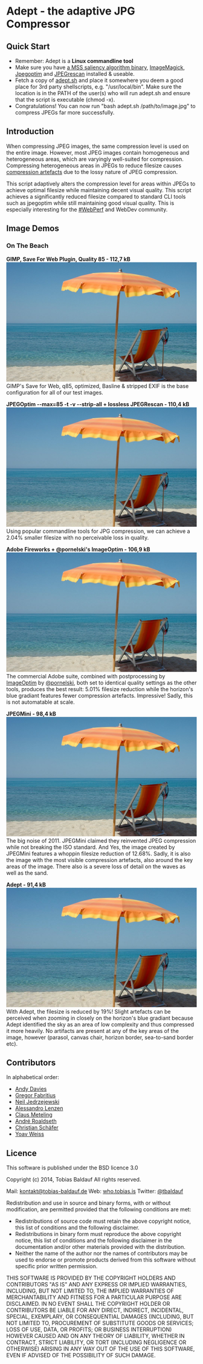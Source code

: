 Adept - the adaptive JPG Compressor
====================

## Quick Start

* Remember: Adept is a **Linux commandline tool**
* Make sure you have [a MSS saliency algorithm binary](http://github.com/technopagan/mss-saliency), [ImageMagick](http://www.imagemagick.org/), [Jpegoptim](https://github.com/tjko/jpegoptim) and [JPEGrescan](https://github.com/kud/jpegrescan) installed & useable.
* Fetch a copy of [adept.sh](https://raw.github.com/technopagan/adept-jpg-compressor/master/adept.sh) and place it somewhere you deem a good place for 3rd party shellscripts, e.g. "/usr/local/bin". Make sure the location is in the PATH of the user(s) who will run adept.sh and ensure that the script is executable (chmod -x).
* Congratulations! You can now run "bash adept.sh /path/to/image.jpg" to compress JPEGs far more successfully.


## Introduction

When compressing JPEG images, the same compression level is used on the entire image. However, most JPEG images contain homogeneous and heterogeneous areas, which are varyingly well-suited for compression. Compressing heterogeneous areas in JPEGs to reduce filesize causes [compression artefacts](https://en.wikipedia.org/wiki/Compression_artifact) due to the lossy nature of JPEG compression.

This script adaptively alters the compression level for areas within JPEGs to achieve optimal filesize while maintaining decent visual quality. This script achieves a significantly reduced filesize compared to standard CLI tools such as jpegoptim while still maintaining good visual quality. This is especially interesting for the [#WebPerf](https://twitter.com/search?q=%23WebPerf&src=typd) and WebDev community.

## Image Demos

### On The Beach

**GIMP, Save For Web Plugin, Quality 85 - 112,7 kB**
[![Beach GIMP SaveForWeb q85](images/01-01-beach-gimp-saveforweb-q85.jpg)](https://raw.github.com/technopagan/adept-jpg-compressor/master/images/01-01-beach-gimp-saveforweb-q85.jpg)
GIMP's Save for Web, q85, optimized, Basline & stripped EXIF is the base configuration for all of our test images.

**JPEGOptim --max=85 -t -v --strip-all + lossless JPEGRescan - 110,4 kB**
[![Beach JPEGOptim plus JPEGRescan](images/01-02-beach-jpegoptim-q85-stripall-plus-jpegrescan.jpg)](https://raw.github.com/technopagan/adept-jpg-compressor/master/images/01-02-beach-jpegoptim-q85-stripall-plus-jpegrescan.jpg)
Using popular commandline tools for JPG compression, we can achieve a 2.04% smaller filesize with no perceivable loss in quality.

**Adobe Fireworks + @pornelski's ImageOptim - 106,9 kB**
[![Beach Adobe Fireworks and ImageOptim](images/01-04-beach-Adobe-Fireworks-plus-ImageOptim-identical-quality-settings.jpg)](https://raw.github.com/technopagan/adept-jpg-compressor/master/images/01-04-beach-Adobe-Fireworks-plus-ImageOptim-identical-quality-settings.jpg)
The commercial Adobe suite, combined with postprocessing by [ImageOptim](http://imageoptim.com/) by [@pornelski](https://twitter.com/pornelski), both set to identical quality settings as the other tools, produces the best result: 5.01% filesize reduction while the horizon's blue gradiant features fewer compression artefacts. Impressive! Sadly, this is not automatable at scale.

**JPEGMini - 98,4 kB**
[![Beach JPEGMini](images/01-05-beach-jpegmini.jpg)](https://raw.github.com/technopagan/adept-jpg-compressor/master/images/01-05-beach-jpegmini.jpg)
The big noise of 2011. JPEGMini claimed they reinvented JPEG compression while not breaking the ISO standard. And Yes, the image created by JPEGMini features a whoppin filesize reduction of 12.68%. Sadly, it is also the image with the most visible compression artefacts, also around the key areas of the image. There also is a severe loss of detail on the waves as well as the sand.

**Adept - 91,4 kB**
[![Beach Adept](images/01-03-beach_adept_compress.jpg)](https://raw.github.com/technopagan/adept-jpg-compressor/master/images/01-03-beach_adept_compress.jpg)
With Adept, the filesize is reduced by 19%! Slight artefacts can be perceived when zooming in closely on the horizon's blue gradiant because Adept identified the sky as an area of low complexity and thus compressed it more heavily. No artifacts are present at any of the key areas of the image, however (parasol, canvas chair, horizon border, sea-to-sand border etc).

## Contributors

In alphabetical order:

 * [Andy Davies](http://twitter.com/andydavies)
 * [Gregor Fabritius](http://twitter.com/grefab)
 * [Neil Jedrzejewski](http://www.wunderboy.org/about.php)
 * [Alessandro Lenzen](http://twitter.com/adelnorsz)
 * [Claus Meteling](http://www.xing.com/profile/Claus_Meteling)
 * [André Roaldseth](http://twitter.com/androa)
 * [Christian Schäfer](http://twitter.com/derSchepp)
 * [Yoav Weiss](http://twitter.com/yoavweiss)

## Licence

This software is published under the BSD licence 3.0

Copyright (c) 2014, Tobias Baldauf
All rights reserved.

Mail: [kontakt@tobias-baldauf.de](mailto:kontakt@tobias-baldauf.de)
Web: [who.tobias.is](http://who.tobias.is/)
Twitter: [@tbaldauf](http://twitter.com/tbaldauf)

Redistribution and use in source and binary forms, with or without modification, are permitted provided that the following conditions are met:

 * Redistributions of source code must retain the above copyright notice, this list of conditions and the following disclaimer.
 * Redistributions in binary form must reproduce the above copyright notice, this list of conditions and the following disclaimer in the documentation and/or other materials provided with the distribution.
 * Neither the name of the author nor the names of contributors may be used to endorse or promote products derived from this software without specific prior written permission.

THIS SOFTWARE IS PROVIDED BY THE COPYRIGHT HOLDERS AND CONTRIBUTORS "AS IS" AND ANY EXPRESS OR IMPLIED WARRANTIES, INCLUDING, BUT NOT LIMITED TO, THE IMPLIED WARRANTIES OF MERCHANTABILITY AND FITNESS FOR A PARTICULAR PURPOSE ARE DISCLAIMED. IN NO EVENT SHALL THE COPYRIGHT HOLDER OR CONTRIBUTORS BE LIABLE FOR ANY DIRECT, INDIRECT, INCIDENTAL, SPECIAL, EXEMPLARY, OR CONSEQUENTIAL DAMAGES (INCLUDING, BUT NOT LIMITED TO, PROCUREMENT OF SUBSTITUTE GOODS OR SERVICES; LOSS OF USE, DATA, OR PROFITS; OR BUSINESS INTERRUPTION) HOWEVER CAUSED AND ON ANY THEORY OF LIABILITY, WHETHER IN CONTRACT, STRICT LIABILITY, OR TORT (INCLUDING NEGLIGENCE OR OTHERWISE) ARISING IN ANY WAY OUT OF THE USE OF THIS SOFTWARE, EVEN IF ADVISED OF THE POSSIBILITY OF SUCH DAMAGE.
